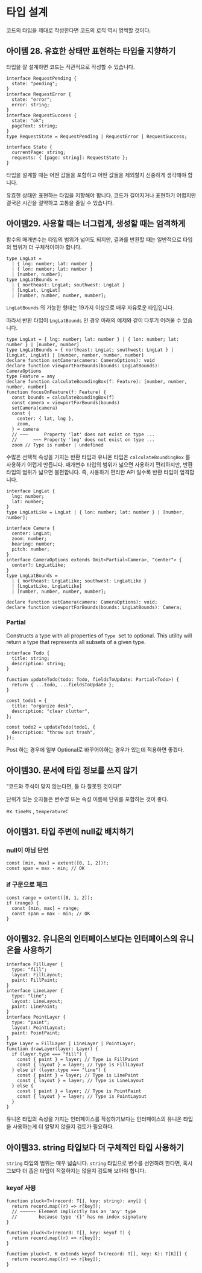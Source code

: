 # 타입 설계

코드의 타입을 제대로 작성한다면 코드의 로직 역시 명백할 것이다.

## 아이템 28. 유효한 상태만 표현하는 타입을 지향하기

타입을 잘 설계하면 코드는 직관적으로 작성할 수 있습니다.

```tsx
interface RequestPending {
  state: "pending";
}
interface RequestError {
  state: "error";
  error: string;
}
interface RequestSuccess {
  state: "ok";
  pageText: string;
}
type RequestState = RequestPending | RequestError | RequestSuccess;

interface State {
  currentPage: string;
  requests: { [page: string]: RequestState };
}
```

타입을 설계할 때는 어떤 값들을 포함하고 어떤 값들을 제외할지 신중하게 생각해야 합니다.

유효한 상태만 표현하는 타입을 지향해야 합니다. 코드가 길어지거나 표현하기 어렵지만 결국은 시간을 절약하고 고통을 줄일 수 있습니다.

## 아이템29. 사용할 때는 너그럽게, 생성할 때는 엄격하게

함수의 매개변수는 타입의 범위가 넓어도 되지만, 결과를 반환할 때는 일반적으로 타입의 범위가 더 구체적이여야 합니다.

```tsx
type LngLat =
  | { lng: number; lat: number }
  | { lon: number; lat: number }
  | [number, number];
type LngLatBounds =
  | { northeast: LngLat; southwest: LngLat }
  | [LngLat, LngLat]
  | [number, number, number, number];
```

`LngLatBounds` 의 가능한 형태는 19가지 이상으로 매우 자유로운 타입입니다.

따라서 반환 타입이 `LngLatBounds` 인 경우 아래의 예제와 같이 다루기 어려울 수 있습니다.

```tsx
type LngLat = { lng: number; lat: number } | { lon: number; lat: number } | [number, number]
type LngLatBounds = { northeast: LngLat; southwest: LngLat } | [LngLat, LngLat] | [number, number, number, number]
declare function setCamera(camera: CameraOptions): void
declare function viewportForBounds(bounds: LngLatBounds): CameraOptions
type Feature = any
declare function calculateBoundingBox(f: Feature): [number, number, number, number]
function focusOnFeature(f: Feature) {
  const bounds = calculateBoundingBox(f)
  const camera = viewportForBounds(bounds)
  setCamera(camera)
  const {
    center: { lat, lng },
    zoom,
  } = camera
  // ~~~      Property 'lat' does not exist on type ...
  //      ~~~ Property 'lng' does not exist on type ...
  zoom // Type is number | undefined
```

수많은 선택적 속성을 가지는 반환 타입과 유니온 타입은 `calculateBoundingBox` 를 사용하기 어렵게 만듭니다. 매개변수 타입의 범위가 넓으면 사용하기 편리하지만, 반환 타입의 범위가 넓으면 불편합니다. 즉, 사용하기 편리한 API 일수록 반환 타입이 엄격합니다.

```tsx
interface LngLat {
  lng: number;
  lat: number;
}
type LngLatLike = LngLat | { lon: number; lat: number } | [number, number];

interface Camera {
  center: LngLat;
  zoom: number;
  bearing: number;
  pitch: number;
}
interface CameraOptions extends Omit<Partial<Camera>, "center"> {
  center?: LngLatLike;
}
type LngLatBounds =
  | { northeast: LngLatLike; southwest: LngLatLike }
  | [LngLatLike, LngLatLike]
  | [number, number, number, number];

declare function setCamera(camera: CameraOptions): void;
declare function viewportForBounds(bounds: LngLatBounds): Camera;
```

### Partial<Type>

Constructs a type with all properties of `Type`
 set to optional. This utility will return a type that represents all subsets of a given type.

```tsx
interface Todo {
  title: string;
  description: string;
}

function updateTodo(todo: Todo, fieldsToUpdate: Partial<Todo>) {
  return { ...todo, ...fieldsToUpdate };
}

const todo1 = {
  title: "organize desk",
  description: "clear clutter",
};

const todo2 = updateTodo(todo1, {
  description: "throw out trash",
});
```

Post 하는 경우에 일부 Optional로 바꾸어야하는 경우가 있는데 적용하면 좋겠다.

## 아이템30. 문서에 타입 정보를 쓰지 않기

“코드와 주석이 맞지 않는다면, 둘 다 잘못된 것이다!”

단위가 있는 숫자들은 변수명 또는 속성 이름에 단위를 포함하는 것이 좋다.

ex. `timeMs` , `temperatureC`

## 아이템31. 타입 주변에 null값 배치하기

### null이 아님 단언

```tsx
const [min, max] = extent([0, 1, 2])!;
const span = max - min; // OK
```

### if 구문으로 체크

```tsx
const range = extent([0, 1, 2]);
if (range) {
  const [min, max] = range;
  const span = max - min; // OK
}
```

## 아이템32. 유니온의 인터페이스보다는 인터페이스의 유니온을 사용하기

```tsx
interface FillLayer {
  type: "fill";
  layout: FillLayout;
  paint: FillPaint;
}
interface LineLayer {
  type: "line";
  layout: LineLayout;
  paint: LinePaint;
}
interface PointLayer {
  type: "paint";
  layout: PointLayout;
  paint: PointPaint;
}
type Layer = FillLayer | LineLayer | PointLayer;
function drawLayer(layer: Layer) {
  if (layer.type === "fill") {
    const { paint } = layer; // Type is FillPaint
    const { layout } = layer; // Type is FillLayout
  } else if (layer.type === "line") {
    const { paint } = layer; // Type is LinePaint
    const { layout } = layer; // Type is LineLayout
  } else {
    const { paint } = layer; // Type is PointPaint
    const { layout } = layer; // Type is PointLayout
  }
}
```

유니온 타입의 속성을 가지는 인터페이스를 작성하기보다는 인터페이스의 유니온 타입을 사용하는게 더 알맞지 않을지 검토가 필요하다.

## 아이템33. string 타입보다 더 구체적인 타입 사용하기

`string` 타입의 범위는 매우 넓습니다. `string` 타입으로 변수를 선언하려 한다면, 혹시 그보다 더 좁은 타입이 적절하지는 않을지 검토해 보아야 합니다.

### keyof 사용

```tsx
function pluck<T>(record: T[], key: string): any[] {
  return record.map((r) => r[key]);
  // ~~~~~~ Element implicitly has an 'any' type
  //        because type '{}' has no index signature
}

function pluck<T>(record: T[], key: keyof T) {
  return record.map((r) => r[key]);
}

function pluck<T, K extends keyof T>(record: T[], key: K): T[K][] {
  return record.map((r) => r[key]);
}
```
